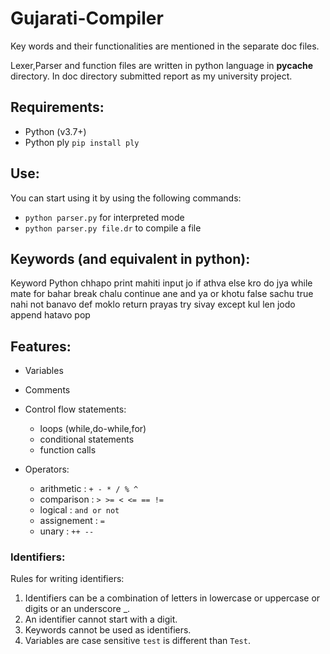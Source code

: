 # Gujarati-Compiler
Key words and their functionalities are mentioned in the separate doc files.

Lexer,Parser and function files are written in python language in __pycache__ directory.
In doc directory submitted report as my university project.
## Requirements:
* Python (v3.7+)
* Python ply `pip install ply`

## Use:
You can start using it by using the following commands:
* `python parser.py` for interpreted mode
* `python parser.py file.dr` to compile a file

## Keywords (and equivalent in python):
Keyword	Python
chhapo	print
mahiti	input
jo	if
athva	else
kro	do
jya	while
mate	for
bahar	break
chalu	continue
ane	and
ya	or
khotu	false
sachu	true
nahi	not
banavo	def
moklo	return
prayas	try
sivay	except
kul	len
jodo	append
hatavo	pop

## Features:
* Variables
* Comments
* Control flow statements:
    - loops (while,do-while,for)
    - conditional statements
    - function calls
    
* Operators:
    - arithmetic : `+ - * / % ^`
    - comparison : `> >= < <= == !=`
    - logical : `and or not`
    - assignement : `=`
    - unary : `++ --`

### Identifiers:
Rules for writing identifiers:
1. Identifiers can be a combination of letters in lowercase or uppercase or digits or an underscore _. 
2. An identifier cannot start with a digit.
3. Keywords cannot be used as identifiers.
4. Variables are case sensitive `test` is different than `Test`. 



